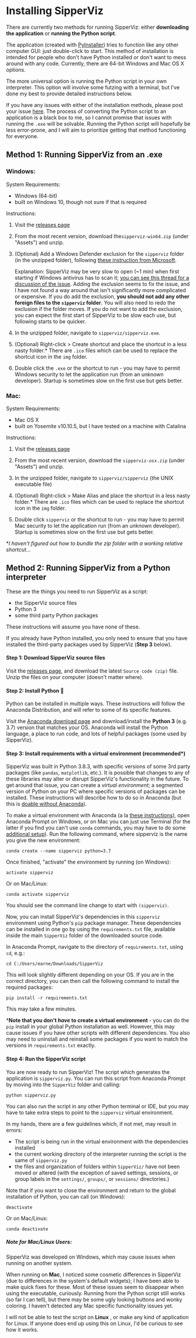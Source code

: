 # Installing SipperViz

There are currently two methods for running SipperViz: either **downloading the application** or **running the Python script**.

The application (created with [PyInstaller](https://www.pyinstaller.org/)) tries to function like any other computer GUI: just double-click to start.  This method of installation is intended for people who don't have Python installed or don't want to mess around with any code.  Currently, there are 64-bit Windows and Mac OS X options.

The more universal option is running the Python script in your own interpreter.  This option will involve some futzing with a terminal, but I've done my best to provide detailed instructions below.

If you have any issues with either of the installation methods, please post your issue [here](https://github.com/earnestt1234/SipperViz/issues).  The process of converting the Python script to an application is a black box to me, so I cannot promise that issues with running the `.exe` will be solvable.  Running the Python script will hopefully be less error-prone, and I will aim to prioritize getting that method functioning for everyone.

## Method 1: Running SipperViz from an .exe

### Windows:

System Requirements:

- Windows (64-bit)
- built on Windows 10, though not sure if that is required

Instructions:

1. Visit the [releases page](https://github.com/earnestt1234/SipperViz/releases)

2. From the most recent version, download the`sipperviz-win64.zip` (under "Assets") and unzip.

3. (Optional) Add a Windows Defender exclusion for the `sipperviz` folder (in the unzipped folder), following [these instruction from Microsoft](https://support.microsoft.com/en-us/help/4028485/windows-10-add-an-exclusion-to-windows-security).  

   Explanation: SipperViz may be very slow to open (~1 min) when first starting if Windows antivirus has to scan it;  [you can see this thread for a discussion of the issue](http://pyinstaller.47505.x6.nabble.com/very-slow-start-td2089.html).  Adding the exclusion seems to fix the issue, and I have not found a way around that isn't significantly more complicated or expensive.  If you do add the exclusion, **you should not add any other foreign files to the `sipperviz` folder**.  You will also need to redo the exclusion if the folder moves.  If you do not want to add the exclusion, you can expect the first start of SipperViz to be slow each use, but following starts to be quicker.

4. In the unzipped folder, navigate to `sipperviz/sipperviz.exe`.

5. (Optional) Right-click > Create shortcut and place the shortcut in a less nasty folder.*  There are `.ico` files which can be used to replace the shortcut icon in the `img` folder.

6. Double click the `.exe` or the shortcut to run - you may have to permit Windows security to let the application run (from an unknown developer).  Startup is sometimes slow on the first use but gets better.

### Mac:

System Requirements:

- Mac OS X
- built on Yosemite v10.10.5, but I have tested on a machine with Catalina

Instructions:

1. Visit the [releases page](https://github.com/earnestt1234/SipperViz/releases)

2. From the most recent version, download the `sipperviz-osx.zip` (under "Assets") and unzip.

3. In the unzipped folder, navigate to `sipperviz/sipperviz` (the UNIX executable file)

4. (Optional) Right-click > Make Alias and place the shortcut in a less nasty folder.*  There are `.ico` files which can be used to replace the shortcut icon in the `img` folder.

5. Double click `sipperviz` or the shortcut to run - you may have to permit Mac security to let the application run (from an unknown developer).  Startup is sometimes slow on the first use but gets better.

   

*_I haven't figured out how to bundle the zip folder with a working relative shortcut..._



## Method 2: Running SipperViz from a Python interpreter

These are the things you need to run SipperViz as a script:

- the SipperViz source files
- Python 3 
- some third party Python packages

These instructions will assume you have none of these.   

If you already have Python installed, you only need to ensure that you have installed the third-party packages used by SipperViz (**Step 3** below).

#### Step 1: Download SipperViz source files

Visit the [releases page](https://github.com/earnestt1234/SipperViz/releases), and download the latest `Source code (zip)` file.  Unzip the files on your computer (doesn't matter where).

#### Step 2: Install Python​ :snake:

Python can be installed in multiple ways.  These instructions will follow the Anaconda Distribution, and will refer to some of its specific features.

Visit the [Anaconda download page](https://www.anaconda.com/distribution/) and download/install the **Python 3** (e.g. 3.7) version that matches your OS.  Anaconda will install the Python language, a place to run code, and lots of helpful packages (some used by SipperViz).

#### Step 3: Install requirements with a virtual environment (recommended*)

SipperViz was built in Python 3.8.3, with specific versions of some 3rd party packages (like `pandas`, `matplotlib`, etc.).  It is possible that changes to any of these libraries may alter or disrupt SipperViz's functionality in the future.  To get around that issue, you can create a *virtual environment*; a segmented version of Python on your PC where specific versions of packages can be installed.  These instructions will describe how to do so in Anaconda (but this is [doable without Anaconda](https://packaging.python.org/guides/installing-using-pip-and-virtual-environments/)).

To make a virtual environment with Anaconda (a la [these instructions](https://docs.anaconda.com/anaconda/user-guide/tasks/switch-environment/)), open Anaconda Prompt on Windows, or on Mac you can just use Terminal (for the latter if you find you can't use `conda` commands, you may have to do some [additional setup](https://towardsdatascience.com/how-to-successfully-install-anaconda-on-a-mac-and-actually-get-it-to-work-53ce18025f97)).  Run the following command, where sipperviz is the name you give the new environment:

```
conda create --name sipperviz python=3.7
```

Once finished, "activate" the environment by running (on Windows):

```
activate sipperviz
```

Or on Mac/Linux:

```
conda activate sipperviz
```

You should see the command line change to start with `(sipperviz)`.  

Now, you can install SipperViz's dependencies in this `sipperviz` environment using Python's `pip` package manager.  These dependencies can be installed in one go by using the `requirements.txt` file, available inside the main `SipperViz` folder of the downloaded source code.  

In Anaconda Prompt, navigate to the directory of `requirements.txt`, using `cd`, e.g.:

```
cd C:/Users/earne/Downloads/SipperViz
```

This will look slightly different depending on your OS.  If you are in the correct directory, you can then call the following command to install the required packages:

```
pip install -r requirements.txt
```

This may take a few minutes.  

***Note that you don't *have* to create a virtual environment** - you can do the `pip` install in your global Python installation as well.  However, this may cause issues if you have other scripts with different dependencies.  You also may need to uninstall and reinstall some packages if you want to match the versions in `requirements.txt` exactly.

#### Step 4: Run the SipperViz script

You are now ready to run SipperViz!  The script which generates the application is `sipperviz.py`.  You can run this script from Anaconda Prompt by moving into the `SipperViz` folder and calling:

```
python sipperviz.py
```

You can also run the script in any other Python terminal or IDE, but you may have to take extra steps to point to the `sipperviz` virtual environment.

In my hands, there are a few guidelines which, if not met, may result in errors:

- The script is being run in the virtual environment with the dependencies installed
- the current working directory of the interpreter running the script is the same of `sipperviz.py`
- the files and organization of folders within `SipperViz/` have not been moved or altered (with the exception of saved settings, sessions, or group labels in the `settings/`, `groups/`, or  `sessions/` directories.)

Note that if you want to close the environment and return to the global installation of Python, you can call (on Windows):

```
deactivate
```

Or on Mac/Linux:

```
conda deactivate
```

##### Note for Mac/Linux Users:

SipperViz was developed on Windows, which may cause issues when running on another system.

When running on **Mac**, I noticed some cosmetic differences in SipperViz (due to differences in the system's default widgets); I have been able to make quick fixes for these.  Most of these issues seem to disappear when using the executable, curiously.  Running from the Python script still works (so far I can tell), but there may be some ugly looking buttons and wonky coloring.  I haven't detected any Mac specific functionality issues yet.

I will not be able to test the script on **Linux** , or make any kind of application for Linux.  If anyone does end up using this on Linux, I'd be curious to see how it works.
